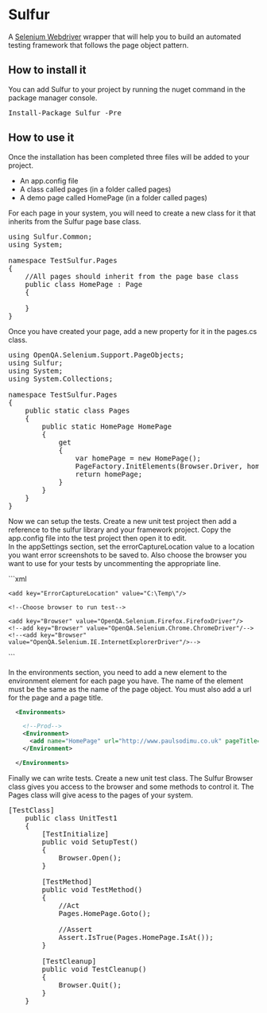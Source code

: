 <h1>Sulfur</h1>

<p>
  A <a href="http://docs.seleniumhq.org/projects/webdriver/">Selenium Webdriver</a> wrapper that will help you to build an automated testing framework 
  that follows the page object pattern. 
</p>

<h2>How to install it</h2>

<p>
You can add Sulfur to your project by running the nuget command in the package manager console.
</p>

<pre>Install-Package Sulfur -Pre</pre>

<h2>How to use it</h2>

<p>
Once the installation has been completed three files will be added to your project.
<ul>
  <li>An app.config file</li>
  <li>A class called pages (in a folder called pages)</li>
  <li>A demo page called HomePage (in a folder called pages)</li>
</ul>
</p>

For each page in your system, you will need to create a new class for it that inherits from the Sulfur page base class.
<pre>
using Sulfur.Common;
using System; 

namespace TestSulfur.Pages
{
    //All pages should inherit from the page base class
    public class HomePage : Page
    {
         
    }
}
</pre>

Once you have created your page, add a new property for it in the pages.cs class.

<pre>
using OpenQA.Selenium.Support.PageObjects;
using Sulfur;
using System;
using System.Collections; 

namespace TestSulfur.Pages
{ 
    public static class Pages
    { 
        public static HomePage HomePage
        {
            get
            {
                var homePage = new HomePage();
                PageFactory.InitElements(Browser.Driver, homePage);
                return homePage;
            }
        }
    }
}
</pre>

<p>Now we can setup the tests. Create a new unit test project then add a reference to the sulfur library and your framework project. Copy the app.config file into the test project then open it to edit.<br /> In the appSettings section, set the errorCaptureLocation value to a location you want error screenshots to be saved to. Also choose the browser you want to use for your tests by uncommenting the appropriate line.
</p>
```xml
  <appSettings>

    <add key="ErrorCaptureLocation" value="C:\Temp\"/>

    <!--Choose browser to run test-->

    <add key="Browser" value="OpenQA.Selenium.Firefox.FirefoxDriver"/>
    <!--add key="Browser" value="OpenQA.Selenium.Chrome.ChromeDriver"/-->
    <!--<add key="Browser" value="OpenQA.Selenium.IE.InternetExplorerDriver"/>-->

  </appSettings>
```

<p>
  In the environments section, you need to add a new element to the environment element for each page you have. The name of the element must be the same as the name of the page object. You must also add a url for the page and a page title.
</p>

```xml
  <Environments>

    <!--Prod-->
    <Environment>
      <add name="HomePage" url="http://www.paulsodimu.co.uk" pageTitle="PaulSodimu.co.uk" />
    </Environment> 

  </Environments>
```

<p>
Finally we can write tests. Create a new unit test class. The Sulfur Browser class gives you access to the browser and some methods to control it. The Pages class will give acess to the pages of your system.
</p>

<pre>
[TestClass]
    public class UnitTest1
    {
        [TestInitialize]
        public void SetupTest()
        {
            Browser.Open();
        }

        [TestMethod]
        public void TestMethod()
        {
            //Act
            Pages.HomePage.Goto();

            //Assert
            Assert.IsTrue(Pages.HomePage.IsAt());
        }

        [TestCleanup]
        public void TestCleanup()
        {
            Browser.Quit();
        }
    }
</pre>

